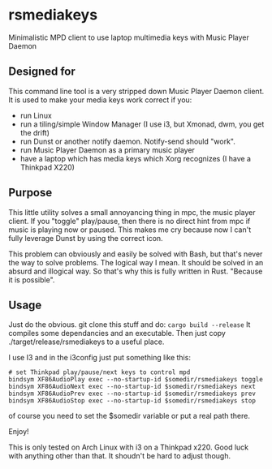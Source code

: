 # rsmediakeys

Minimalistic MPD client to use laptop multimedia keys with Music Player Daemon


## Designed for

This command line tool is a very stripped down Music Player Daemon client.
It is used to make your media keys work correct if you:
* run Linux
* run a tiling/simple Window Manager (I use i3, but Xmonad, dwm, you get the drift)
* run Dunst or another notify daemon. Notify-send should "work".
* run Music Player Daemon as a primary music player
* have a laptop which has media keys which Xorg recognizes (I have a Thinkpad X220)

## Purpose

This little utility solves a small annoyancing thing in mpc, the music player client.
If you "toggle" play/pause, then there is no direct hint from mpc if music is playing now or paused.
This makes me cry because now I can't fully leverage Dunst by using the correct icon.

This problem can obviously and easily be solved with Bash, but that's never the way to solve problems.
The logical way I mean. It should be solved in an absurd and illogical way.
So that's why this is fully written in Rust. "Because it is possible".

## Usage

Just do the obvious. git clone this stuff and do:
`cargo build --release`
It compiles some dependancies and an executable.
Then just copy ./target/release/rsmediakeys to a useful place.

I use I3 and in the i3config just put something like this:
```
# set Thinkpad play/pause/next keys to control mpd
bindsym XF86AudioPlay exec --no-startup-id $somedir/rsmediakeys toggle
bindsym XF86AudioNext exec --no-startup-id $somedir/rsmediakeys next
bindsym XF86AudioPrev exec --no-startup-id $somedir/rsmediakeys prev
bindsym XF86AudioStop exec --no-startup-id $somedir/rsmediakeys stop
```
of course you need to set the $somedir variable or put a real path there.

Enjoy!

This is only tested on Arch Linux with i3 on a Thinkpad x220.
Good luck with anything other than that. It shoudn't be hard to adjust though.



